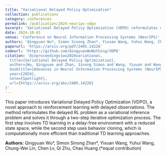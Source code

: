 ```yaml
---
title: "Variational Delayed Policy Optimization"
collection: publications
category: conferences
permalink: /publication/2024-neurips-vdpo
excerpt: 'Variational Delayed Policy Optimization (VDPO) reformulates delayed RL as a variational inference problem, which is further modelled as a two-step iterative optimization problem, where the first step is TD learning in the delay-free environment with a small state space, and the second step is behaviour cloning which can be addressed much more efficiently than TD learning.'
date: 2024-10-01
venue: 'Conference on Neural Information Processing Systems (NeurIPS)'
authors: 'Qingyuan Wu*, Simon Sinong Zhan*, Yixuan Wang, Yuhui Wang, Chung-Wei Lin, Chen Lv, Qi Zhu, Chao Huang (*equal contribution)'
paperurl: 'https://arxiv.org/pdf/2405.14226'
codeurl: 'https://github.com/QingyuanWuNothing/VDPO'
citation: '@inproceedings{wu2024variational,
  title={Variational Delayed Policy Optimization},
  author={Wu, Qingyuan and Zhan, Sinong Simon and Wang, Yixuan and Wang, Yuhui and Lin, Chung-Wei and Lv, Chen and Zhu, Qi and Huang, Chao},
  booktitle={Advances in Neural Information Processing Systems (NeurIPS)},
  year={2024},
  note={Spotlight},
  url={https://arxiv.org/abs/2405.14226}
}'
---
```


This paper introduces Variational Delayed Policy Optimization (VDPO), a novel approach to reinforcement learning with delayed observations. The method reformulates the delayed RL problem as a variational inference problem and solves it through a two-step iterative optimization process. The first step involves TD learning in a delay-free environment with a reduced state space, while the second step uses behavior cloning, which is computationally more efficient than traditional TD learning approaches.



**Authors:** Qingyuan Wu*, Simon Sinong Zhan*, Yixuan Wang, Yuhui Wang, Chung-Wei Lin, Chen Lv, Qi Zhu, Chao Huang (*equal contribution)